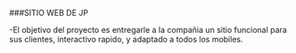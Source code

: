 ###SITIO  WEB DE JP

-El objetivo del proyecto es entregarle a la compañia un sitio funcional para sus clientes, interactivo rapido, y adaptado a todos los mobiles.
